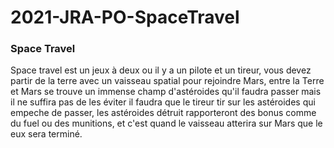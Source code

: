 # 2021-JRA-PO-SpaceTravel

### Space Travel

Space travel est un jeux à deux ou il y a un pilote et un tireur, vous devez partir de la terre avec un vaisseau spatial pour rejoindre Mars, entre la Terre et Mars se trouve un immense champ d'astéroides qu'il faudra passer mais il ne suffira pas de les éviter il faudra que le tireur tir sur les astéroides qui empeche de passer, les astéroides détruit rapporteront des bonus comme du fuel ou des munitions, et c'est quand le vaisseau atterira sur Mars que le eux sera terminé.
